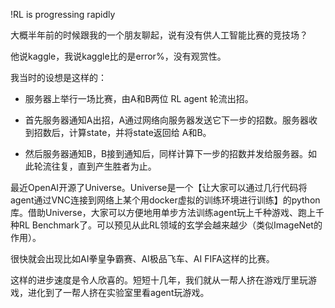 !RL is progressing rapidly

大概半年前的时候跟我的一个朋友聊起，说有没有供人工智能比赛的竞技场？

他说kaggle，我说kaggle比的是error%，没有观赏性。

我当时的设想是这样的：

- 服务器上举行一场比赛，由A和B两位 RL agent 轮流出招。

- 首先服务器通知A出招，A通过网络向服务器发送它下一步的招数。服务器收到招数后，计算state，并将state返回给 A和B。

- 然后服务器通知B，B接到通知后，同样计算下一步的招数并发给服务器。如此轮流往复，直到产生胜者为止。

最近OpenAI开源了Universe。Universe是一个【让大家可以通过几行代码将agent通过VNC连接到网络上某个用docker虚拟的训练环境进行训练】的python库。借助Universe，大家可以方便地用单步方法训练agent玩上千种游戏、跑上千种RL Benchmark了。可以预见从此RL领域的玄学会越来越少（类似ImageNet的作用）。

很快就会出现比如AI拳皇争霸赛、AI极品飞车、AI FIFA这样的比赛。

这样的进步速度是令人欣喜的。短短十几年，我们就从一帮人挤在游戏厅里玩游戏，进化到了一帮人挤在实验室里看agent玩游戏。
